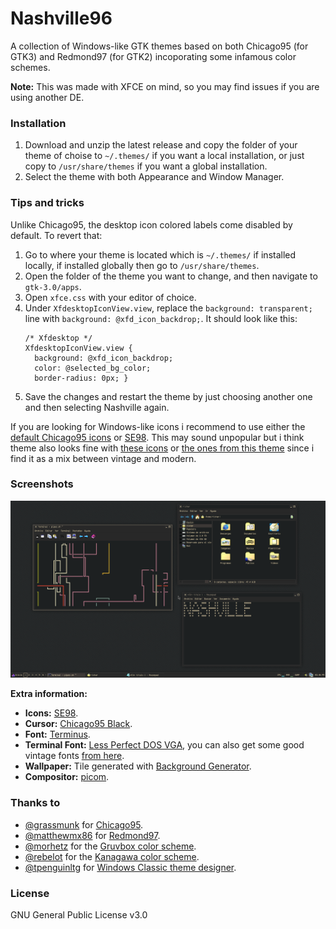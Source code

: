 # Nashville96

A collection of Windows-like GTK themes based on both Chicago95 (for GTK3) and Redmond97 (for GTK2) incoporating some infamous color schemes. 

**Note:** This was made with XFCE on mind, so you may find issues if you are using another DE.

### Installation
1. Download and unzip the latest release and copy the folder of your theme of choise to `~/.themes/` if you want a local installation, or just copy to `/usr/share/themes` if you want a global installation.
2. Select the theme with both Appearance and Window Manager. 

### Tips and tricks
Unlike Chicago95, the desktop icon colored labels come disabled by default. To revert that: 
1. Go to where your theme is located which is `~/.themes/` if installed locally, if installed globally then go to `/usr/share/themes`.
2. Open the folder of the theme you want to change, and then  navigate to `gtk-3.0/apps`.
3. Open `xfce.css` with your editor of choice.
4. Under `XfdesktopIconView.view`, replace the `background: transparent;` line with `background: @xfd_icon_backdrop;`. It should look like this:
	```
	/* Xfdesktop */
	XfdesktopIconView.view {
	  background: @xfd_icon_backdrop;
	  color: @selected_bg_color;
	  border-radius: 0px; }
	```		
5. Save the changes and restart the theme by just choosing another one and then selecting Nashville again.

If you are looking for  Windows-like icons i recommend to use either the [default Chicago95 icons](https://github.com/grassmunk/Chicago95/tree/master/Icons) or [SE98](https://github.com/nestoris/Win98SE). This may sound unpopular but i think theme also looks fine with [these icons](https://www.pling.com/p/1911464/) or [the ones from this theme](https://github.com/TheGreatMcPain/gruvbox-material-gtk) since i find it as a mix between vintage and modern.
		
### Screenshots
<p align="center">
	<img src="images/screenshot_1.png" alt="Screenshot 1"/>
	<figcaption>
		<b>Extra information: </b>
		<ul>
			<li><b>Icons:</b> <a href="https://github.com/nestoris/Win98SE">SE98</a>.</li>
			<li><b>Cursor:</b> <a href="https://github.com/grassmunk/Chicago95/tree/master/Cursors/Chicago95_Cursor_Black">Chicago95 Black</a>.</li>
			<li><b>Font:</b> <a href="https://terminus-font.sourceforge.net/">Terminus</a>.</li>
			<li><b>Terminal Font:</b> <a href="https://laemeur.sdf.org/fonts/">Less Perfect DOS VGA</a>, you can also get some good vintage fonts <a href="https://int10h.org/oldschool-pc-fonts/">from here</a>.</li>
			<li><b>Wallpaper:</b> Tile generated with <a href="https://bg.siteorigin.com/">Background Generator</a>.</li>
			<li><b>Compositor:</b> <a href="https://github.com/yshui/picom">picom</a>.</li>
		</ul>
	</figcaption>
</p>

### Thanks to 
- [@grassmunk](https://github.com/grassmunk) for [Chicago95](https://github.com/grassmunk/Chicago95).
- [@matthewmx86](https://github.com/matthewmx86) for [Redmond97](https://github.com/matthewmx86/Redmond97).
- [@morhetz](https://github.com/morhetz) for the [Gruvbox color scheme](https://github.com/morhetz/gruvbox).
- [@rebelot](https://github.com/rebelot) for the [Kanagawa color scheme](https://github.com/rebelot/kanagawa.nvim).
- [@tpenguinltg](https://github.com/tpenguinltg) for [Windows Classic theme designer](https://github.com/tpenguinltg/winclassic).

### License 
GNU General Public License v3.0
